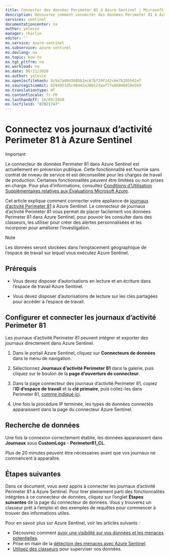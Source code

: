 ```yaml
---
title: Connecter des données Perimeter 81 à Azure Sentinel | Microsoft Docs
description: Découvrez comment connecter des données Perimeter 81 à Azure Sentinel.
services: sentinel
documentationcenter: na
author: yelevin
manager: rkarlin
editor: ''
ms.service: azure-sentinel
ms.subservice: azure-sentinel
ms.devlang: na
ms.topic: how-to
ms.tgt_pltfrm: na
ms.workload: na
ms.date: 06/21/2020
ms.author: yelevin
ms.openlocfilehash: 8c9a7a09d3085b1ec67bf29f142c6e7b205561ef
ms.sourcegitcommit: 829d951d5c90442a38012daaf77e86046018e5b9
ms.translationtype: HT
ms.contentlocale: fr-FR
ms.lasthandoff: 10/09/2020
ms.locfileid: "87021747"
---
```

# <a name="connect-your-perimeter-81-activity-logs-to-azure-sentinel"></a>Connectez vos journaux d’activité Perimeter 81 à Azure Sentinel

> [!IMPORTANT]
> Le connecteur de données Perimeter 81 dans Azure Sentinel est actuellement en préversion publique.
> Cette fonctionnalité est fournie sans contrat de niveau de service et est déconseillée pour les charges de travail de production. Certaines fonctionnalités peuvent être limitées ou non prises en charge. Pour plus d’informations, consultez [Conditions d’Utilisation Supplémentaires relatives aux Évaluations Microsoft Azure](https://azure.microsoft.com/support/legal/preview-supplemental-terms/).

Cet article explique comment connecter votre appliance de [journaux d’activité Perimeter 81](https://www.perimeter81.com/) à Azure Sentinel. Le connecteur de journaux d’activité Perimeter 81 vous permet de placer facilement vos données Perimeter 81 dans Azure Sentinel, pour pouvoir les consulter dans des classeurs, les utiliser pour créer des alertes personnalisées et les incorporer pour améliorer l’investigation.

> [!NOTE]
> Les données seront stockées dans l’emplacement géographique de l’espace de travail sur lequel vous exécutez Azure Sentinel.

## <a name="prerequisites"></a>Prérequis

- Vous devez disposer d’autorisations en lecture et en écriture dans l’espace de travail Azure Sentinel.

- Vous devez disposer d’autorisations de lecture sur les clés partagées pour accéder à l’espace de travail.

## <a name="configure-and-connect-perimeter-81-activity-logs"></a>Configurer et connecter les journaux d’activité Perimeter 81

Les journaux d’activité Perimeter 81 peuvent intégrer et exporter des journaux directement dans Azure Sentinel.

1. Dans le portail Azure Sentinel, cliquez sur **Connecteurs de données** dans le menu de navigation.

1. Sélectionnez **Journaux d’activité Perimeter 81** dans la galerie, puis cliquez sur le bouton de la **page d’ouverture de connecteur**.

1. Dans la page connecteur des journaux d’activité Perimeter 81, copiez l’**ID d’espace de travail** et la **clé primaire**, puis collez-les dans Perimeter 81, [comme indiqué ici](https://support.perimeter81.com/hc/en-us/articles/360012680780).

1. Une fois la procédure IP terminée, les types de données connectés apparaissent dans la page du connecteur Azure Sentinel.

## <a name="find-your-data"></a>Recherche de données

Une fois la connexion correctement établie, les données apparaissent dans **Journaux** sous **CustomLogs** - **Perimeter81_CL**.

Plus de 20 minutes peuvent être nécessaires avant que vos journaux ne commencent à apparaître.

## <a name="next-steps"></a>Étapes suivantes

Dans ce document, vous avez appris à connecter les journaux d’activité Perimeter 81 à Azure Sentinel. Pour tirer pleinement parti des fonctionnalités intégrées à ce connecteur de données, cliquez sur l’onglet **Étapes suivantes** de la page du connecteur de données. Vous y trouverez un classeur prêt à l’emploi et des exemples de requêtes pour commencer à trouver des informations utiles.

Pour en savoir plus sur Azure Sentinel, voir les articles suivants :

- Découvrez comment [avoir une visibilité sur vos données et les menaces potentielles](quickstart-get-visibility.md).
- Prise en main de la [détection des menaces avec Azure Sentinel](tutorial-detect-threats-built-in.md).
- [Utilisez des classeurs](tutorial-monitor-your-data.md) pour superviser vos données.
